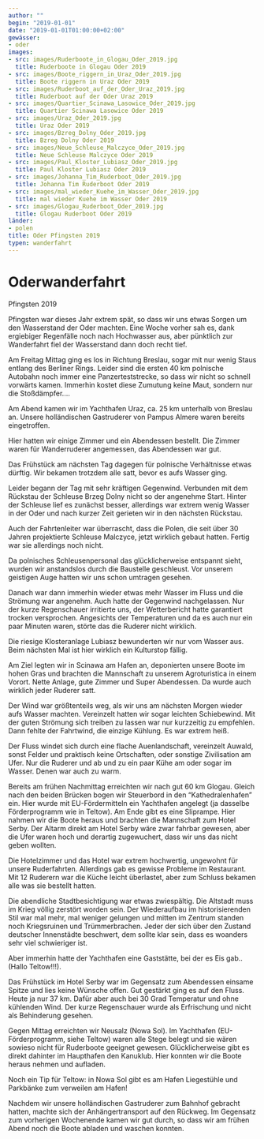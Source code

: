 ```yaml
---
author: ""
begin: "2019-01-01"
date: "2019-01-01T01:00:00+02:00"
gewässer:
- oder
images:
- src: images/Ruderboote_in_Glogau_Oder_2019.jpg
  title: Ruderboote in Glogau Oder 2019
- src: images/Boote_riggern_in_Uraz_Oder_2019.jpg
  title: Boote riggern in Uraz Oder 2019
- src: images/Ruderboot_auf_der_Oder_Uraz_2019.jpg
  title: Ruderboot auf der Oder Uraz 2019
- src: images/Quartier_Scinawa_Lasowice_Oder_2019.jpg
  title: Quartier Scinawa Lasowice Oder 2019
- src: images/Uraz_Oder_2019.jpg
  title: Uraz Oder 2019
- src: images/Bzreg_Dolny_Oder_2019.jpg
  title: Bzreg Dolny Oder 2019
- src: images/Neue_Schleuse_Malczyce_Oder_2019.jpg
  title: Neue Schleuse Malczyce Oder 2019
- src: images/Paul_Kloster_Lubiasz_Oder_2019.jpg
  title: Paul Kloster Lubiasz Oder 2019
- src: images/Johanna_Tim_Ruderboot_Oder_2019.jpg
  title: Johanna Tim Ruderboot Oder 2019
- src: images/mal_wieder_Kuehe_im_Wasser_Oder_2019.jpg
  title: mal wieder Kuehe im Wasser Oder 2019
- src: images/Glogau_Ruderboot_Oder_2019.jpg
  title: Glogau Ruderboot Oder 2019
länder:
- polen
title: Oder Pfingsten 2019
typen: wanderfahrt
---
```



# Oderwanderfahrt


Pfingsten 2019

Pfingsten war dieses Jahr extrem spät, so dass wir uns etwas Sorgen um den Wasserstand der Oder machten. Eine Woche vorher sah es, dank ergiebiger Regenfälle noch nach Hochwasser aus, aber pünktlich zur Wanderfahrt fiel der Wasserstand dann doch recht tief.

Am Freitag Mittag ging es los in Richtung Breslau, sogar mit nur wenig Staus entlang des Berliner Rings. Leider sind die ersten 40 km polnische Autobahn noch immer eine Panzerteststrecke, so dass wir nicht so schnell vorwärts kamen. Immerhin kostet diese Zumutung keine Maut, sondern nur die Stoßdämpfer....

Am Abend kamen wir im Yachthafen Uraz, ca. 25 km unterhalb von Breslau an. Unsere holländischen Gastruderer von Pampus Almere waren bereits eingetroffen.

Hier hatten wir einige Zimmer und ein Abendessen bestellt. Die Zimmer waren für Wanderruderer angemessen, das Abendessen war gut.

Das Frühstück am nächsten Tag dagegen für polnische Verhältnisse etwas dürftig. Wir bekamen trotzdem alle satt, bevor es aufs Wasser ging.

Leider begann der Tag mit sehr kräftigen Gegenwind. Verbunden mit dem Rückstau der Schleuse Brzeg Dolny nicht so der angenehme Start. Hinter der Schleuse lief es zunächst besser, allerdings war extrem wenig Wasser in der Oder und nach kurzer Zeit gerieten wir in den nächsten Rückstau.

Auch der Fahrtenleiter war überrascht, dass die Polen, die seit über 30 Jahren projektierte Schleuse Malczyce, jetzt wirklich gebaut hatten. Fertig war sie allerdings noch nicht.

Da polnisches Schleusenpersonal das glücklicherweise entspannt sieht, wurden wir anstandslos durch die Baustelle geschleust. Vor unserem geistigen Auge hatten wir uns schon umtragen gesehen.

Danach war dann immerhin wieder etwas mehr Wasser im Fluss und die Strömung war angenehm. Auch hatte der Gegenwind nachgelassen. Nur der kurze Regenschauer irritierte uns, der Wetterbericht hatte garantiert trocken versprochen. Angesichts der Temperaturen und da es auch nur ein paar Minuten waren, störte das die Ruderer nicht wirklich.

Die riesige Klosteranlage Lubiasz bewunderten wir nur vom Wasser aus. Beim nächsten Mal ist hier wirklich ein Kulturstop fällig.

Am Ziel legten wir in Scinawa am Hafen an, deponierten unsere Boote im hohen Gras und brachten die Mannschaft zu unserem Agroturistica in einem Vorort. Nette Anlage, gute Zimmer und Super Abendessen. Da wurde auch wirklich jeder Ruderer satt.

Der Wind war größtenteils weg, als wir uns am nächsten Morgen wieder aufs Wasser machten. Vereinzelt hatten wir sogar leichten Schiebewind. Mit der guten Strömung sich treiben zu lassen war nur kurzzeitig zu empfehlen. Dann fehlte der Fahrtwind, die einzige Kühlung. Es war extrem heiß.

Der Fluss windet sich durch eine flache Auenlandschaft, vereinzelt Auwald, sonst Felder und praktisch keine Ortschaften, oder sonstige Zivilisation am Ufer. Nur die Ruderer und ab und zu ein paar Kühe am oder sogar im Wasser. Denen war auch zu warm.

Bereits am frühen Nachmittag erreichten wir nach gut 60 km Glogau. Gleich nach den beiden Brücken bogen wir Steuerbord in den “Kathedralenhafen” ein. Hier wurde mit EU-Fördermitteln ein Yachthafen angelegt (ja dasselbe Förderprogramm wie in Teltow). Am Ende gibt es eine Sliprampe. Hier nahmen wir die Boote heraus und brachten die Mannschaft zum Hotel Serby. Der Altarm direkt am Hotel Serby wäre zwar fahrbar gewesen, aber die Ufer waren hoch und derartig zugewuchert, dass wir uns das nicht geben wollten.

Die Hotelzimmer und das Hotel war extrem hochwertig, ungewohnt für unsere Ruderfahrten. Allerdings gab es gewisse Probleme im Restaurant. Mit 12 Ruderern war die Küche leicht überlastet, aber zum Schluss bekamen alle was sie bestellt hatten.

Die abendliche Stadtbesichtigung war etwas zwiespältig. Die Altstadt muss im Krieg völlig zerstört worden sein. Der Wiederaufbau im historisierenden Stil war mal mehr, mal weniger gelungen und mitten im Zentrum standen noch Kriegsruinen und Trümmerbrachen. Jeder der sich über den Zustand deutscher Innenstädte beschwert, dem sollte klar sein, dass es woanders sehr viel schwieriger ist.

Aber immerhin hatte der Yachthafen eine Gaststätte, bei der es Eis gab.. (Hallo Teltow!!!).

Das Frühstück im Hotel Serby war im Gegensatz zum Abendessen einsame Spitze und lies keine Wünsche offen. Gut gestärkt ging es auf den Fluss. Heute ja nur 37 km. Dafür aber auch bei 30 Grad Temperatur und ohne kühlenden Wind. Der kurze Regenschauer wurde als Erfrischung und nicht als Behinderung gesehen.

Gegen Mittag erreichten wir Neusalz (Nowa Sol). Im Yachthafen (EU-Förderprogramm, siehe Teltow) waren alle Stege belegt und sie wären sowieso nicht für Ruderboote geeignet gewesen. Glücklicherweise gibt es direkt dahinter im Haupthafen den Kanuklub. Hier konnten wir die Boote heraus nehmen und aufladen.

Noch ein Tip für Teltow: in Nowa Sol gibt es am Hafen Liegestühle und Parkbänke zum verweilen am Hafen!

Nachdem wir unsere holländischen Gastruderer zum Bahnhof gebracht hatten, machte sich der Anhängertransport auf den Rückweg. Im Gegensatz zum vorherigen Wochenende kamen wir gut durch, so dass wir am frühen Abend noch die Boote abladen und waschen konnten.
